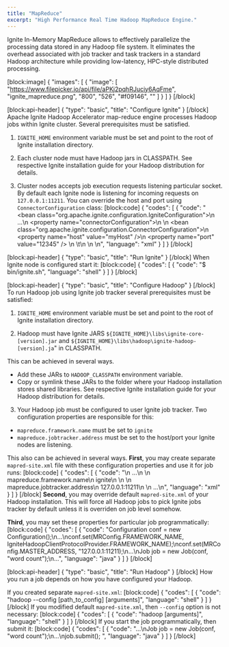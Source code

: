 ```yaml
---
title: "MapReduce"
excerpt: "High Performance Real Time Hadoop MapReduce Engine."
---
```

Ignite In-Memory MapReduce allows to effectively parallelize the processing data stored in any Hadoop file system. It eliminates the overhead associated with job tracker and task trackers in a standard Hadoop architecture while providing low-latency, HPC-style distributed processing.

[block:image]
{
  "images": [
    {
      "image": [
        "https://www.filepicker.io/api/file/aPKj2pqhRJuciy6AqFme",
        "ignite_mapreduce.png",
        "800",
        "526",
        "#f09146",
        ""
      ]
    }
  ]
}
[/block]

[block:api-header]
{
  "type": "basic",
  "title": "Configure Ignite"
}
[/block]
Apache Ignite Hadoop Accelerator map-reduce engine processes Hadoop jobs within Ignite cluster. Several prerequisites must be satisfied.

1) `IGNITE_HOME` environment variable must be set and point to the root of Ignite installation directory.

2) Each cluster node must have Hadoop jars in CLASSPATH. 
See respective Ignite installation guide for your Hadoop distribution for details.

3) Cluster nodes accepts job execution requests listening particular socket. By default each Ignite node is listening for incoming requests on `127.0.0.1:11211`. You can override the host and port using `ConnectorConfiguration` class: 
[block:code]
{
  "codes": [
    {
      "code": "<bean class=\"org.apache.ignite.configuration.IgniteConfiguration\">\n  ...\n  <property name=\"connectorConfiguration\">\n    <list>\n      <bean class=\"org.apache.ignite.configuration.ConnectorConfiguration\">\n        <property name=\"host\" value=\"myHost\" />\n        <property name=\"port\" value=\"12345\" />        \n    \t</bean>\n    </list>    \n  </property>\n</bean>",
      "language": "xml"
    }
  ]
}
[/block]

[block:api-header]
{
  "type": "basic",
  "title": "Run Ignite"
}
[/block]
When Ignite node is configured start it:
[block:code]
{
  "codes": [
    {
      "code": "$ bin/ignite.sh",
      "language": "shell"
    }
  ]
}
[/block]

[block:api-header]
{
  "type": "basic",
  "title": "Configure Hadoop"
}
[/block]
To run Hadoop job using Ignite job tracker several prerequisites must be satisfied:

1) `IGNITE_HOME` environment variable must be set and point to the root of Ignite installation directory.

2) Hadoop must have Ignite JARS `${IGNITE_HOME}\libs\ignite-core-[version].jar` and `${IGNITE_HOME}\libs\hadoop\ignite-hadoop-[version].ja`" in CLASSPATH. 

This can be achieved in several ways.
  * Add these JARs to `HADOOP_CLASSPATH` environment variable.
  * Copy or symlink these JARs to the folder where your Hadoop installation stores shared libraries.
See respective Ignite installation guide for your Hadoop distribution for details.

3) Your Hadoop job must be configured to user Ignite job tracker. Two configuration properties are responsible for this:
  * `mapreduce.framework.name` must be set to `ignite`
  * `mapreduce.jobtracker.address` must be set to the host/port your Ignite nodes are listening.

This also can be achieved in several ways. **First**, you may create separate `mapred-site.xml` file with these configuration properties and use it for job runs:
[block:code]
{
  "codes": [
    {
      "code": "<configuration>\n  ...\n  <property>\n    <name>mapreduce.framework.name</name>\n    <value>ignite</value>\n  </property>\n  <property>\n    <name>mapreduce.jobtracker.address</name>\n    <value>127.0.0.1:11211</value>\n  </property>\n  ...\n</configuration>",
      "language": "xml"
    }
  ]
}
[/block]
**Second**, you may override default `mapred-site.xml` of your Hadoop installation. This will force all Hadoop jobs to pick Ignite jobs tracker by default unless it is overriden on job level somehow.

**Third**, you may set these properties for particular job programmatically:
[block:code]
{
  "codes": [
    {
      "code": "Configuration conf = new Configuration();\n...\nconf.set(MRConfig.FRAMEWORK_NAME,  IgniteHadoopClientProtocolProvider.FRAMEWORK_NAME);\nconf.set(MRConfig.MASTER_ADDRESS, \"127.0.0.1:11211);\n...\nJob job = new Job(conf, \"word count\");\n...",
      "language": "java"
    }
  ]
}
[/block]

[block:api-header]
{
  "type": "basic",
  "title": "Run Hadoop"
}
[/block]
How you run a job depends on how you have configured your Hadoop.

If you created separate `mapred-site.xml`:
[block:code]
{
  "codes": [
    {
      "code": "hadoop --config [path_to_config] [arguments]",
      "language": "shell"
    }
  ]
}
[/block]
If you modified default `mapred-site.xml`, then `--config` option is not necessary:
[block:code]
{
  "codes": [
    {
      "code": "hadoop [arguments]",
      "language": "shell"
    }
  ]
}
[/block]
If you start the job programmatically, then submit it:
[block:code]
{
  "codes": [
    {
      "code": "...\nJob job = new Job(conf, \"word count\");\n...\njob.submit();  ",
      "language": "java"
    }
  ]
}
[/block]